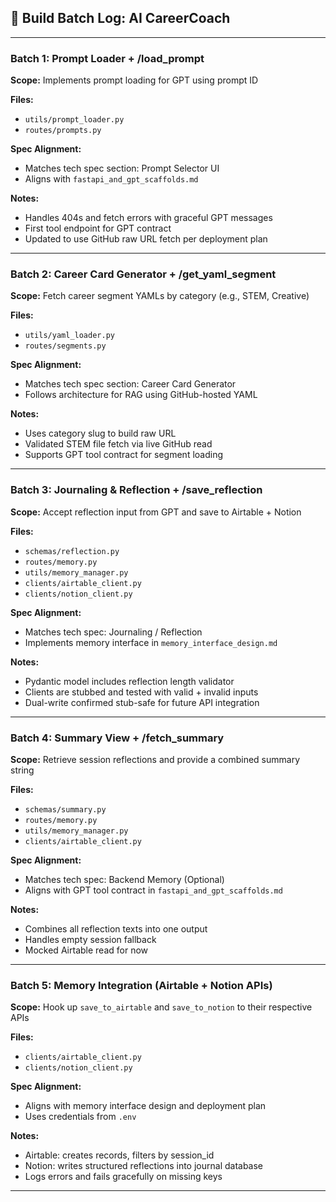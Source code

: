 ## 🔨 Build Batch Log: AI CareerCoach

---

### Batch 1: Prompt Loader + /load_prompt

**Scope:** Implements prompt loading for GPT using prompt ID

**Files:**
- `utils/prompt_loader.py`
- `routes/prompts.py`

**Spec Alignment:**
- Matches tech spec section: Prompt Selector UI
- Aligns with `fastapi_and_gpt_scaffolds.md`

**Notes:**
- Handles 404s and fetch errors with graceful GPT messages
- First tool endpoint for GPT contract
- Updated to use GitHub raw URL fetch per deployment plan

---

### Batch 2: Career Card Generator + /get_yaml_segment

**Scope:** Fetch career segment YAMLs by category (e.g., STEM, Creative)

**Files:**
- `utils/yaml_loader.py`
- `routes/segments.py`

**Spec Alignment:**
- Matches tech spec section: Career Card Generator
- Follows architecture for RAG using GitHub-hosted YAML

**Notes:**
- Uses category slug to build raw URL
- Validated STEM file fetch via live GitHub read
- Supports GPT tool contract for segment loading

---

### Batch 3: Journaling & Reflection + /save_reflection

**Scope:** Accept reflection input from GPT and save to Airtable + Notion

**Files:**
- `schemas/reflection.py`
- `routes/memory.py`
- `utils/memory_manager.py`
- `clients/airtable_client.py`
- `clients/notion_client.py`

**Spec Alignment:**
- Matches tech spec: Journaling / Reflection
- Implements memory interface in `memory_interface_design.md`

**Notes:**
- Pydantic model includes reflection length validator
- Clients are stubbed and tested with valid + invalid inputs
- Dual-write confirmed stub-safe for future API integration

---

### Batch 4: Summary View + /fetch_summary

**Scope:** Retrieve session reflections and provide a combined summary string

**Files:**
- `schemas/summary.py`
- `routes/memory.py`
- `utils/memory_manager.py`
- `clients/airtable_client.py`

**Spec Alignment:**
- Matches tech spec: Backend Memory (Optional)
- Aligns with GPT tool contract in `fastapi_and_gpt_scaffolds.md`

**Notes:**
- Combines all reflection texts into one output
- Handles empty session fallback
- Mocked Airtable read for now

---

### Batch 5: Memory Integration (Airtable + Notion APIs)

**Scope:** Hook up `save_to_airtable` and `save_to_notion` to their respective APIs

**Files:**
- `clients/airtable_client.py`
- `clients/notion_client.py`

**Spec Alignment:**
- Aligns with memory interface design and deployment plan
- Uses credentials from `.env`

**Notes:**
- Airtable: creates records, filters by session_id
- Notion: writes structured reflections into journal database
- Logs errors and fails gracefully on missing keys

---